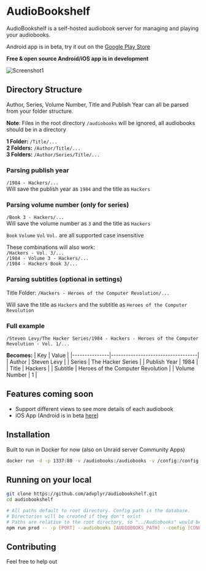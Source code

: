 # AudioBookshelf

AudioBookshelf is a self-hosted audiobook server for managing and playing your audiobooks.

Android app is in beta, try it out on the [Google Play Store](https://play.google.com/store/apps/details?id=com.audiobookshelf.app)

**Free & open source Android/iOS app is in development**

<img alt="Screenshot1" src="https://github.com/advplyr/audiobookshelf/raw/master/images/ss_streaming.png" />


## Directory Structure

Author, Series, Volume Number, Title and Publish Year can all be parsed from your folder structure.

**Note**: Files in the root directory `/audiobooks` will be ignored, all audiobooks should be in a directory

**1 Folder:** `/Title/...`\
**2 Folders:** `/Author/Title/...`\
**3 Folders:** `/Author/Series/Title/...`

### Parsing publish year

`/1984 - Hackers/...`\
Will save the publish year as `1984` and the title as `Hackers`

### Parsing volume number (only for series)

`/Book 3 - Hackers/...`\
Will save the volume number as `3` and the title as `Hackers`

`Book` `Volume` `Vol` `Vol.` are all supported case insensitive

These combinations will also work:\
`/Hackers - Vol. 3/...`\
`/1984 - Volume 3 - Hackers/...`\
`/1984 - Hackers Book 3/...`


### Parsing subtitles (optional in settings)

Title Folder: `/Hackers - Heroes of the Computer Revolution/...`

Will save the title as `Hackers` and the subtitle as `Heroes of the Computer Revolution`


### Full example

`/Steven Levy/The Hacker Series/1984 - Hackers - Heroes of the Computer Revolution - Vol. 1/...`

**Becomes:**
| Key           | Value                             |
|---------------|-----------------------------------|
| Author        | Steven Levy                       |
| Series        | The Hacker Series                 |
| Publish Year  | 1984                              |
| Title         | Hackers                           |
| Subtitle      | Heroes of the Computer Revolution |
| Volume Number | 1                                 |


## Features coming soon

* Support different views to see more details of each audiobook
* iOS App (Android is in beta [here](https://play.google.com/store/apps/details?id=com.audiobookshelf.app))

## Installation

Built to run in Docker for now (also on Unraid server Community Apps)

```bash
docker run -d -p 1337:80 -v /audiobooks:/audiobooks -v /config:/config -v /metadata:/metadata --name audiobookshelf --rm advplyr/audiobookshelf
```

## Running on your local

```bash
git clone https://github.com/advplyr/audiobookshelf.git
cd audiobookshelf

# All paths default to root directory. Config path is the database.
# Directories will be created if they don't exist
# Paths are relative to the root directory, so "../Audiobooks" would be a valid path
npm run prod -- -p [PORT] --audiobooks [AUDIOBOOKS_PATH] --config [CONFIG_PATH] --metadata [METADATA_PATH]
```

## Contributing

Feel free to help out